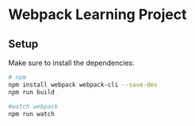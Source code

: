 # Webpack Learning Project

## Setup

Make sure to install the dependencies:

```bash
# npm
npm install webpack webpack-cli --save-dev
npm run build

#watch webpack
npm run watch
```
